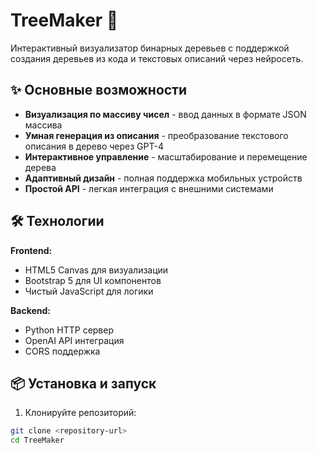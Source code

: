 # TreeMaker 🌳

Интерактивный визуализатор бинарных деревьев с поддержкой создания деревьев из кода и текстовых описаний через нейросеть.

## ✨ Основные возможности

- **Визуализация по массиву чисел** - ввод данных в формате JSON массива
- **Умная генерация из описания** - преобразование текстового описания в дерево через GPT-4
- **Интерактивное управление** - масштабирование и перемещение дерева
- **Адаптивный дизайн** - полная поддержка мобильных устройств
- **Простой API** - легкая интеграция с внешними системами

## 🛠 Технологии

**Frontend:**
- HTML5 Canvas для визуализации
- Bootstrap 5 для UI компонентов
- Чистый JavaScript для логики

**Backend:**
- Python HTTP сервер
- OpenAI API интеграция
- CORS поддержка

## 📦 Установка и запуск

1. Клонируйте репозиторий:
```bash
git clone <repository-url>
cd TreeMaker